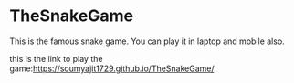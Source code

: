 # TheSnakeGame
This is the famous snake game. You can play it in laptop and mobile also.

this is the link to play the game:https://soumyajit1729.github.io/TheSnakeGame/.
